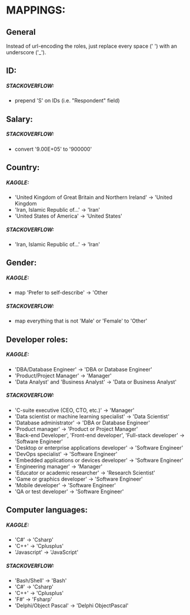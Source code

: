 # MAPPINGS:





## General

Instead of url-encoding the roles, just replace every space (' ') with an underscore ('\_').





## ID:

##### STACKOVERFLOW:

- prepend 'S' on IDs (i.e. "Respondent" field)





## Salary:

##### STACKOVERFLOW:

- convert '9.00E+05' to '900000'





## Country:

##### KAGGLE:

- 'United Kingdom of Great Britain and Northern Ireland' -> 'United Kingdom
- 'Iran, Islamic Republic of...' -> 'Iran'
- 'United States of America' -> 'United States'

##### STACKOVERFLOW:

- 'Iran, Islamic Republic of...' -> 'Iran'




## Gender:

##### KAGGLE:

- map 'Prefer to self-describe' -> 'Other

##### STACKOVERFLOW:

- map everything that is not 'Male' or 'Female' to 'Other'




## Developer roles:

##### KAGGLE:

- 'DBA/Database Engineer'               -> 'DBA or Database Engineer'
- 'Product/Project Manager'             -> 'Manager'
- 'Data Analyst' and 'Business Analyst' -> 'Data or Business Analyst'

##### STACKOVERFLOW:

- 'C-suite executive (CEO, CTO, etc.)'                                -> 'Manager'
- 'Data scientist or machine learning specialist'                     -> 'Data Scientist'
- 'Database administrator'                                            -> 'DBA or Database Engineer'
- 'Product manager'                                                   -> 'Product or Project Manager'
- 'Back-end Developer', 'Front-end developer', 'Full-stack developer' -> 'Software Engineer'
- 'Desktop or enterprise applications developer'                      -> 'Software Engineer'
- 'DevOps specialist'                                                 -> 'Software Engineer'
- 'Embedded applications or devices developer'                        -> 'Software Engineer'
- 'Engineering manager'                                               -> 'Manager'
- 'Educator or academic researcher'                                   -> 'Research Scientist'
- 'Game or graphics developer'                                        -> 'Software Engineer'
- 'Mobile developer'                                                  -> 'Software Engineer'
- 'QA or test developer'                                              -> 'Software Engineer'





## Computer languages:

##### KAGGLE:

- 'C#'         -> 'Csharp'
- 'C++'        -> 'Cplusplus'
- 'Javascript' -> 'JavaScript'

##### STACKOVERFLOW:

- 'Bash/Shell'           -> 'Bash'
- 'C#'                   -> 'Csharp'
- 'C++'                  -> 'Cplusplus'
- 'F#'                   -> 'Fsharp'
- 'Delphi/Object Pascal' -> 'Delphi ObjectPascal'